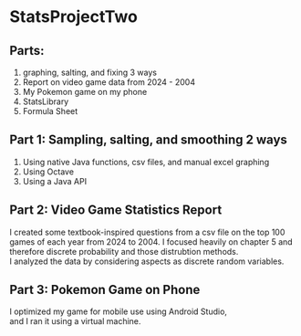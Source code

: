 # StatsProjectTwo

## Parts:
1. graphing, salting, and fixing 3 ways
2. Report on video game data from 2024 - 2004
3. My Pokemon game on my phone
4. StatsLibrary
5. Formula Sheet


## Part 1: Sampling, salting, and smoothing 2 ways
1. Using native Java functions, csv files, and manual excel graphing
2. Using Octave
3. Using a Java API

## Part 2: Video Game Statistics Report
I created some textbook-inspired questions from a csv file on the 
top 100 games of each year from 2024 to 2004. I focused heavily on 
chapter 5 and therefore discrete probability and those distrubtion methods. \
I analyzed the data by considering aspects as discrete random variables.

## Part 3: Pokemon Game on Phone
I optimized my game for mobile use using Android Studio, \
and I ran it using a virtual machine.

